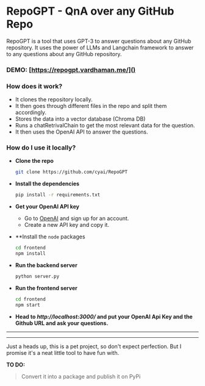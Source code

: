 # RepoGPT - QnA over any GitHub Repo

RepoGPT is a tool that uses GPT-3 to answer questions about any GitHub repository. It uses the power of LLMs and Langchain framework to answer to any questions about any GitHub repository.

### DEMO: [https://repogpt.vardhaman.me/]()

### How does it work?

- It clones the repository locally.
- It then goes through different files in the repo and split them accordingly.
- Stores the data into a vector database (Chroma DB)
- Runs a chatRetrivalChain to get the most relevant data for the question.
- It then uses the OpenAI API to answer the questions.

### How do I use it locally?

-   **Clone the repo**
    ```bash
    git clone https://github.com/cyai/RepoGPT
    ```
-   **Install the dependencies**
    ```bash
    pip install -r requirements.txt
    ```
-   **Get your OpenAI API key**

    -   Go to [OpenAI](https://beta.openai.com/) and sign up for an account.
    -   Create a new API key and copy it.

-   \*\*Install the `node` packages

    ```bash
    cd frontend
    npm install
    ```

-   **Run the backend server**

    ```bash
    python server.py
    ```

-   **Run the frontend server**

    ```bash
    cd frontend
    npm start
    ```

-   **Head to <i>http://localhost:3000/</i> and put your OpenAI Api Key and the Github URL and ask your questions.**

---

---

Just a heads up, this is a pet project, so don't expect perfection. But I promise it's a neat little tool to have fun with.

**TO DO:**

> Convert it into a package and publish it on PyPi

